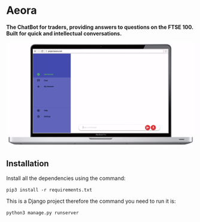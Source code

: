 # Aeora

**The ChatBot for traders, providing answers to questions on the FTSE 100.   
Built for quick and intellectual conversations.**

![Laptop view](webapp/bot/static/images/laptop_view.gif)

## Installation
Install all the dependencies using the command:

    pip3 install -r requirements.txt

This is a Django project therefore the command you need to run it is:

    python3 manage.py runserver

